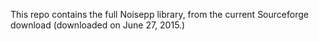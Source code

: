 This repo contains the full Noisepp library, from the current Sourceforge download (downloaded on June 27, 2015.)
